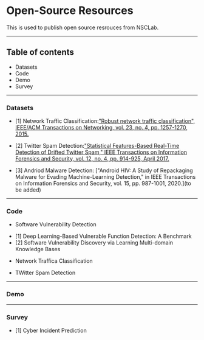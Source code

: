 # Open-Source Resources
This is used to publish open source resrouces from NSCLab.

_ _ _
## Table of contents
* Datasets
* Code
* Demo
* Survey
_ _ _

### Datasets
- [1] Network Traffic Classification:["Robust network traffic classification", IEEE/ACM Transactions on Networking, vol. 23, no. 4, pp. 1257-1270, 2015.](https://protect-au.mimecast.com/s/Wgo4CANZjNTZGx8psGEiuv?domain=1drv.ms)

- [2] Twitter Spam Detection:["Statistical Features-Based Real-Time Detection of Drifted Twitter Spam," IEEE Transactions on Information Forensics and Security, vol. 12, no. 4, pp. 914-925, April 2017.](http://nsclab.org/nsclab/resources/)

- [3] Andriod Malware Detection: ["Android HIV: A Study of Repackaging Malware for Evading Machine-Learning Detection," in IEEE Transactions on Information Forensics and Security, vol. 15, pp. 987-1001, 2020.](to be added) 

- - -

### Code
* Software Vulnerability Detection
- [1] Deep Learning-Based Vulnerable Function Detection: A Benchmark
- [2] Software Vulnerability Discovery via Learning Multi-domain Knowledge Bases

* Network Traffica Classification

* TWitter Spam Detection

- - -

### Demo

- - -

### Survey

- [1] Cyber Incident Prediction
